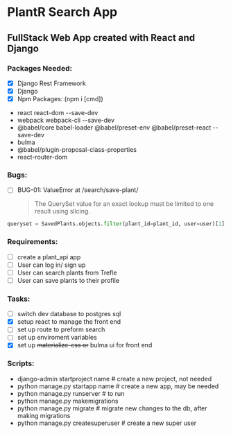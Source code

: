 # PlantR Search App

## FullStack Web App created with React and Django

### Packages Needed:

- [x] Django Rest Framework
- [x] Django
- [x] Npm Packages: (npm i [cmd])
- react react-dom --save-dev
- webpack webpack-cli --save-dev
- @babel/core babel-loader @babel/preset-env @babel/preset-react --save-dev
- bulma
- @babel/plugin-proposal-class-properties
- react-router-dom

### Bugs:

- [ ] BUG-01: ValueError at /search/save-plant/
  > The QuerySet value for an exact lookup must be limited to one result using slicing.

```python
queryset = SavedPlants.objects.filter(plant_id=plant_id, user=user)[1]
```

### Requirements:

- [ ] create a plant_api app
- [ ] User can log in/ sign up
- [ ] User can search plants from Trefle
- [ ] User can save plants to their profile

### Tasks:

- [ ] switch dev database to postgres sql
- [x] setup react to manage the front end
- [ ] set up route to preform search
- [ ] set up enviroment variables
- [x] set up ~~materialize-css or~~ bulma ui for front end

### Scripts:

- django-admin startproject name # create a new project, not needed
- python manage.py startapp name # create a new app, may be needed
- python manage.py runserver # to run
- python manage.py makemigrations
- python manage.py migrate # migrate new changes to the db, after making migrations
- python manage.py createsuperuser # create a new super user

